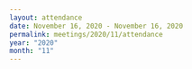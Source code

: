 ```yaml
---
layout: attendance
date: November 16, 2020 - November 16, 2020
permalink: meetings/2020/11/attendance
year: "2020"
month: "11"
---
```


